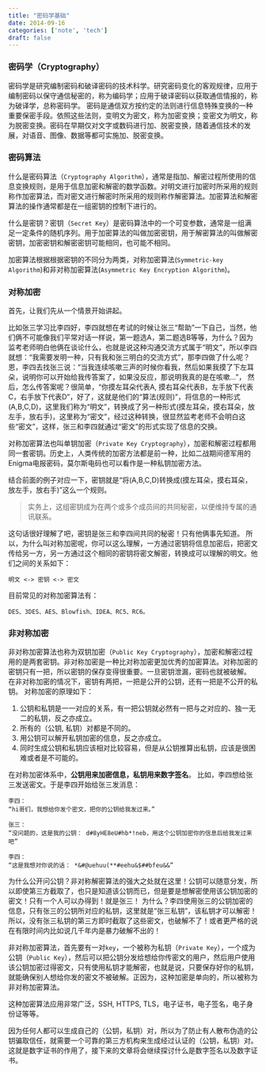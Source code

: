 ```yaml
---
title: "密码学基础"
date: 2014-09-16
categories: ['note', 'tech']
draft: false
---
```


### 密码学（Cryptography）

密码学是研究编制密码和破译密码的技术科学。研究密码变化的客观规律，应用于编制密码以保守通信秘密的，称为编码学；应用于破译密码以获取通信情报的，称为破译学，总称密码学。
密码是通信双方按约定的法则进行信息特殊变换的一种重要保密手段。依照这些法则，变明文为密文，称为加密变换；变密文为明文，称为脱密变换。密码在早期仅对文字或数码进行加、脱密变换，随着通信技术的发展，对语音、图像、数据等都可实施加、脱密变换。

### 密码算法

什么是密码算法（`Cryptography Algorithm`），通常是指加、解密过程所使用的信息变换规则，是用于信息加密和解密的数学函数。对明文进行加密时所采用的规则称作加密算法，而对密文进行解密时所采用的规则称作解密算法。加密算法和解密算法的操作通常都是在一组密钥的控制下进行的。

什么是密钥？密钥（`Secret Key`）是密码算法中的一个可变参数，通常是一组满足一定条件的随机序列。用于加密算法的叫做加密密钥，用于解密算法的叫做解密密钥，加密密钥和解密密钥可能相同，也可能不相同。

加密算法根据根据密钥的不同分为两类，对称加密算法(`Symmetric-key Algorithm`)和非对称加密算法(`Asymmetric Key Encryption Algorithm`)。

### 对称加密

首先，让我们先从一个情景开始讲起。

比如张三学习比李四好，李四就想在考试的时候让张三“帮助”一下自己，当然，他们俩不可能像我们平常对话一样说，第一题选A，第二题选B等等，为什么？因为监考老师明白他俩在谈论什么，也就是说这种沟通交流方式属于“明文”，所以李四就想：“我需要发明一种，只有我和张三明白的交流方式”，那李四做了什么呢？恩，李四去找张三说：“当我连续咳嗽三声的时候你看我，然后如果我摸了下左耳朵，说明你可以开始给我传答案了，如果没反应，那说明我真的是在咳嗽...”， 然后，怎么传答案呢？很简单，“你摸左耳朵代表A, 摸右耳朵代表B，左手放下代表C，右手放下代表D”，好了，这就是他们的“算法(规则)”，将信息的一种形式(A,B,C,D)，这里我们称为“明文”，转换成了另一种形式(摸左耳朵，摸右耳朵，放左手，放右手)，这里称为“密文”，经过这种转换，很显然监考老师不会明白这些“密文”，这样，张三和李四就通过“密文”的形式实现了信息的交换。

对称加密算法也叫单钥加密（`Private Key Cryptography`），加密和解密过程都用同一套密钥。历史上，人类传统的加密方法都是前一种，比如二战期间德军用的Enigma电报密码，莫尔斯电码也可以看作是一种私钥加密方法。

结合前面的例子对应一下，密钥就是“将(A,B,C,D)转换成(摸左耳朵，摸右耳朵，放左手，放右手)”这么一个规则。

> 实务上，这组密钥成为在两个或多个成员间的共同秘密，以便维持专属的通讯联系。

这句话很好理解了吧，密钥是张三和李四间共同的秘密！只有他俩事先知道。
所以，为什么叫对称加密呢，你可以这么理解，一方通过密钥将信息加密后，把密文传给另一方，另一方通过这个相同的密钥将密文解密，转换成可以理解的明文。他们之间的关系如下：
```
明文 <-> 密钥 <-> 密文
```

目前常见的对称加密算法有：
```
DES、3DES、AES、Blowfish、IDEA、RC5、RC6。
```

### 非对称加密

非对称加密算法也称为双钥加密（`Public Key Cryptography`），加密和解密过程用的是两套密钥。非对称加密是一种比对称加密更加优秀的加密算法。对称加密的密钥只有一把，所以密钥的保存变得很重要。一旦密钥泄漏，密码也就被破解。
在非对称加密的情况下，密钥有两把，一把是公开的公钥，还有一把是不公开的私钥。
对称加密的原理如下：

1. 公钥和私钥是一一对应的关系，有一把公钥就必然有一把与之对应的、独一无二的私钥，反之亦成立。
2. 所有的（公钥, 私钥）对都是不同的。
3. 用公钥可以解开私钥加密的信息，反之亦成立。
4. 同时生成公钥和私钥应该相对比较容易，但是从公钥推算出私钥，应该是很困难或者是不可能的。

在对称加密体系中，**公钥用来加密信息，私钥用来数字签名**。
比如，李四想给张三发送密文。于是李四开始给张三发消息：
```
李四：
“hi哥们，我想给你发个密文，把你的公钥给我发过来。”

张三：
“没问题的，这是我的公钥： d#8yHE8eU#hb*!neb，用这个公钥加密你的信息后给我发过来吧”

李四：
“这是我想对你说的话： *&#@uehuu(**#eehu&$##bfeu&&”
```
为什么公开问公钥？非对称解密算法的强大之处就在这里！公钥可以随意分发，所以即使第三方截取了，也只是知道该公钥而已，但是要是想解密使用该公钥加密的密文！只有一个人可以办得到！就是张三！ 为什么？李四使用张三的公钥加密的信息，只有张三的公钥所对应的私钥，这里就是“张三私钥”，该私钥才可以解密！所以，没有张三私钥的第三方即时截取了这些密文，也破解不了！或者更严格的说在有限时间内比如说几千年内是暴力破解不出的！

非对称加密算法，首先要有一对`key`，一个被称为私钥（`Private Key`），一个成为公钥（`Public Key`），然后可以把公钥分发给想给你传密文的用户，然后用户使用该公钥加密过得密文，只有使用私钥才能解密，也就是说，只要保存好你的私钥，就能确保别人想给你发的密文不被破解。正因为，这种加密是单向的，所以被称为非对称加密算法。

这种加密算法应用非常广泛，SSH, HTTPS, TLS，电子证书，电子签名，电子身份证等等。

因为任何人都可以生成自己的（公钥，私钥）对，所以为了防止有人散布伪造的公钥骗取信任，就需要一个可靠的第三方机构来生成经过认证的（公钥，私钥）对。这就是数字证书的作用了，接下来的文章将会继续探讨什么是数字签名以及数字证书。
